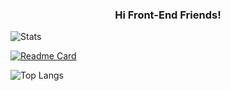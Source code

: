 <h3 align="center">Hi Front-End Friends!</h3>

![Stats](https://github-readme-stats.vercel.app/api?username=YamaiKaguya&show_icons=true&them=radical&bg_color=000000&text_color=c6c6c6&card_width=500&title_color=ffffff&icon_color=b29bc9&border_color=ffffff)


[![Readme Card](https://github.com/profile.vercel.app/api/pin/?username=YamaiKaguya&repo=profile)](https://github.com/YamaiKaguya/profile)



![Top Langs](https://github-readme-stats.vercel.app/api/top-langs/?username=YamaiKaguya&layout=compact&bg_color=000000&text_color=ffffff&card_width=500&title_color=ffffff)


